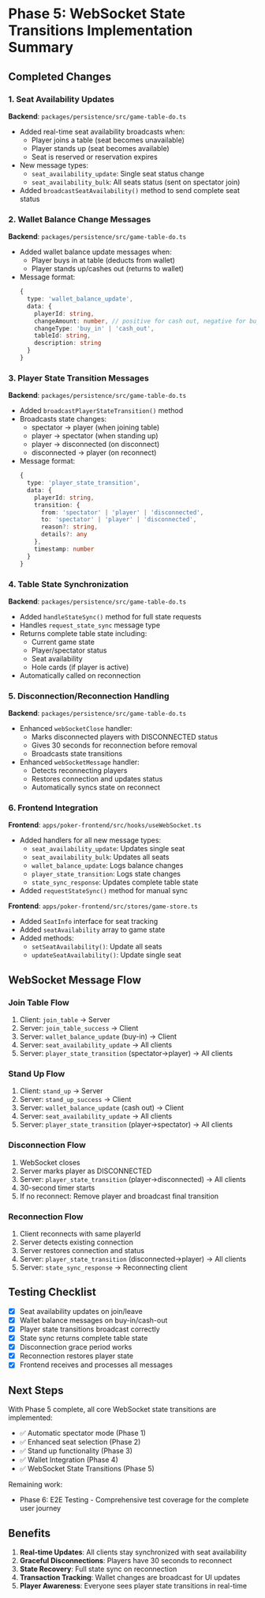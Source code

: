 # Phase 5: WebSocket State Transitions Implementation Summary

## Completed Changes

### 1. Seat Availability Updates
**Backend**: `packages/persistence/src/game-table-do.ts`

- Added real-time seat availability broadcasts when:
  - Player joins a table (seat becomes unavailable)
  - Player stands up (seat becomes available)
  - Seat is reserved or reservation expires
- New message types:
  - `seat_availability_update`: Single seat status change
  - `seat_availability_bulk`: All seats status (sent on spectator join)
- Added `broadcastSeatAvailability()` method to send complete seat status

### 2. Wallet Balance Change Messages
**Backend**: `packages/persistence/src/game-table-do.ts`

- Added wallet balance update messages when:
  - Player buys in at table (deducts from wallet)
  - Player stands up/cashes out (returns to wallet)
- Message format:
  ```typescript
  {
    type: 'wallet_balance_update',
    data: {
      playerId: string,
      changeAmount: number, // positive for cash out, negative for buy in
      changeType: 'buy_in' | 'cash_out',
      tableId: string,
      description: string
    }
  }
  ```

### 3. Player State Transition Messages
**Backend**: `packages/persistence/src/game-table-do.ts`

- Added `broadcastPlayerStateTransition()` method
- Broadcasts state changes:
  - spectator → player (when joining table)
  - player → spectator (when standing up)
  - player → disconnected (on disconnect)
  - disconnected → player (on reconnect)
- Message format:
  ```typescript
  {
    type: 'player_state_transition',
    data: {
      playerId: string,
      transition: {
        from: 'spectator' | 'player' | 'disconnected',
        to: 'spectator' | 'player' | 'disconnected',
        reason?: string,
        details?: any
      },
      timestamp: number
    }
  }
  ```

### 4. Table State Synchronization
**Backend**: `packages/persistence/src/game-table-do.ts`

- Added `handleStateSync()` method for full state requests
- Handles `request_state_sync` message type
- Returns complete table state including:
  - Current game state
  - Player/spectator status
  - Seat availability
  - Hole cards (if player is active)
- Automatically called on reconnection

### 5. Disconnection/Reconnection Handling
**Backend**: `packages/persistence/src/game-table-do.ts`

- Enhanced `webSocketClose` handler:
  - Marks disconnected players with DISCONNECTED status
  - Gives 30 seconds for reconnection before removal
  - Broadcasts state transitions
- Enhanced `webSocketMessage` handler:
  - Detects reconnecting players
  - Restores connection and updates status
  - Automatically syncs state on reconnect

### 6. Frontend Integration
**Frontend**: `apps/poker-frontend/src/hooks/useWebSocket.ts`

- Added handlers for all new message types:
  - `seat_availability_update`: Updates single seat
  - `seat_availability_bulk`: Updates all seats
  - `wallet_balance_update`: Logs balance changes
  - `player_state_transition`: Logs state changes
  - `state_sync_response`: Updates complete table state
- Added `requestStateSync()` method for manual sync

**Frontend**: `apps/poker-frontend/src/stores/game-store.ts`

- Added `SeatInfo` interface for seat tracking
- Added `seatAvailability` array to game state
- Added methods:
  - `setSeatAvailability()`: Update all seats
  - `updateSeatAvailability()`: Update single seat

## WebSocket Message Flow

### Join Table Flow
1. Client: `join_table` → Server
2. Server: `join_table_success` → Client
3. Server: `wallet_balance_update` (buy-in) → Client
4. Server: `seat_availability_update` → All clients
5. Server: `player_state_transition` (spectator→player) → All clients

### Stand Up Flow
1. Client: `stand_up` → Server
2. Server: `stand_up_success` → Client
3. Server: `wallet_balance_update` (cash out) → Client
4. Server: `seat_availability_update` → All clients
5. Server: `player_state_transition` (player→spectator) → All clients

### Disconnection Flow
1. WebSocket closes
2. Server marks player as DISCONNECTED
3. Server: `player_state_transition` (player→disconnected) → All clients
4. 30-second timer starts
5. If no reconnect: Remove player and broadcast final transition

### Reconnection Flow
1. Client reconnects with same playerId
2. Server detects existing connection
3. Server restores connection and status
4. Server: `player_state_transition` (disconnected→player) → All clients
5. Server: `state_sync_response` → Reconnecting client

## Testing Checklist

- [x] Seat availability updates on join/leave
- [x] Wallet balance messages on buy-in/cash-out
- [x] Player state transitions broadcast correctly
- [x] State sync returns complete table state
- [x] Disconnection grace period works
- [x] Reconnection restores player state
- [x] Frontend receives and processes all messages

## Next Steps

With Phase 5 complete, all core WebSocket state transitions are implemented:
- ✅ Automatic spectator mode (Phase 1)
- ✅ Enhanced seat selection (Phase 2)
- ✅ Stand up functionality (Phase 3)
- ✅ Wallet Integration (Phase 4)
- ✅ WebSocket State Transitions (Phase 5)

Remaining work:
- Phase 6: E2E Testing - Comprehensive test coverage for the complete user journey

## Benefits

1. **Real-time Updates**: All clients stay synchronized with seat availability
2. **Graceful Disconnections**: Players have 30 seconds to reconnect
3. **State Recovery**: Full state sync on reconnection
4. **Transaction Tracking**: Wallet changes are broadcast for UI updates
5. **Player Awareness**: Everyone sees player state transitions in real-time